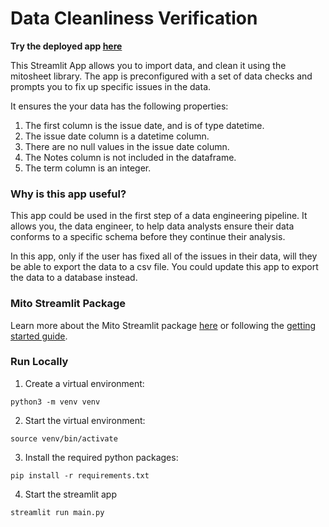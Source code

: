 # Data Cleanliness Verification

**Try the deployed app [here](https://mito-data-cleaning-demo.streamlit.app)**

This Streamlit App allows you to import data, and clean it using the mitosheet library. The app is preconfigured with a set of data checks and prompts you to fix up specific issues in the data.

It ensures the your data has the following properties:
1. The first column is the issue date, and is of type datetime.
2. The issue date column is a datetime column.
3. There are no null values in the issue date column.
4. The Notes column is not included in the dataframe.
5. The term column is an integer.

### Why is this app useful?
This app could be used in the first step of a data engineering pipeline. It allows you, the data engineer, to help data analysts ensure their data conforms to a specific schema before they continue their analysis. 

In this app, only if the user has fixed all of the issues in their data, will they be able to export the data to a csv file. You could update this app to export the data to a database instead.

### Mito Streamlit Package 
Learn more about the Mito Streamlit package [here](https://docs.trymito.io/mito-for-streamlit/getting-started) or following the [getting started guide](https://docs.trymito.io/mito-for-streamlit/create-an-app).

### Run Locally 
1. Create a virtual environment:
```
python3 -m venv venv
```

2. Start the virtual environment:
```
source venv/bin/activate
```

3. Install the required python packages:
```
pip install -r requirements.txt
```

4. Start the streamlit app
```
streamlit run main.py
```
